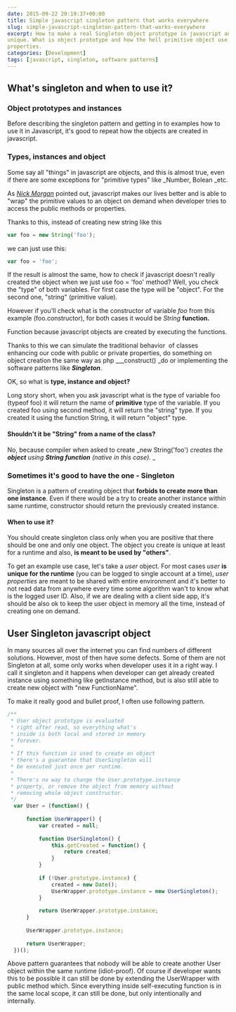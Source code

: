 ```yaml
---
date: 2015-09-22 20:19:37+00:00
title: Simple javascript singleton pattern that works everywhere
slug: simple-javascript-singleton-pattern-that-works-everywhere
excerpt: How to make a real Singleton object prototype in javascript and make it really
unique. What is object prototype and how the hell primitive object use extended
properties.
categories: [Development]
tags: [javascript, singleton, software patterns]
---
```


## What's singleton and when to use it?

### Object prototypes and instances

Before describing the singleton pattern and getting in to examples how to use it in Javascript, it's good to repeat how the objects are created in javascript.

### Types, instances and object

Some say all "things" in javascript are objects, and this is almost true, even if there are some exceptions for "primitive types" like _Number, Bolean _etc.

As _[Nick Morgan](http://skilldrick.co.uk/2011/09/understanding-typeof-instanceof-and-constructor-in-javascript/)_ pointed out, javascript makes our lives better and is able to "wrap" the primitive values to an object on demand when developer tries to access the public methods or properties.

Thanks to this, instead of creating new string like this

```javascript
var foo = new String('foo');
```

we can just use this:

```javascript
var foo = 'foo';
```

If the result is almost the same, how to check if javascript doesn't really created the object when we just use foo = 'foo' method? Well, you check the "type" of both variables. For first case the type will be "object". For the second one, "string" (primitive value).

However if you'll check what is the constructor of variable _foo_ from this example (foo.constructor), for both cases it would be _String_ **function.**

Function because javascript objects are created by executing the functions.

Thanks to this we can simulate the traditional behavior  of classes enhancing our code with public or private properties, do something on object creation the same way as php ___construct() _do or implementing the software patterns like _**Singleton**_.

OK, so what is **type, instance and object?**

Long story short, when you ask javascript what is the type of variable foo (typeof foo) it will return the name of **primitive** type of the variable. If you created foo using second method, it will return the "string" type. If you created it using the function String, it will return "object" type.


#### Shouldn't it be "String" from a name of the class?


No, because compiler when asked to create _new String('foo') _creates the **object** using **String function** (native in this case)._ _


### Sometimes it's good to have the one - Singleton


Singleton is a pattern of creating object that **forbids to create more than one instance**. Even if there would be a try to create another instance within same runtime, constructor should return the previously created instance.


#### When to use it?


You should create singleton class only when you are positive that there should be one and only one object. The object you create is unique at least for a runtime and also, **is meant to be used by "others"**.

To get an example use case, let's take a _user_ object. For most cases _user_ **is unique for the runtime** (you can be logged to single account at a time), _user properties_ are meant to be shared with entire environment and it's better to not read data from anywhere every time some algorithm wan't to know what is the logged user ID. Also, if we are dealing with a client side app, it's should be also ok to keep the user object in memory all the time, instead of creating one on demand.


## User Singleton javascript object


In many sources all over the internet you can find numbers of different solutions. However, most of then have some defects. Some of them are not Singleton at all, some only works when developer uses it in a right way. I call it singleton and it happens when developer can get already created instance using something like getInstance method, but is also still able to create new object with "new FunctionName".

To make it really good and bullet proof, I often use following pattern.

```javascript
/**
 * User object prototype is evaluated 
 * right after read, so everything what's
 * inside is both local and stored in memory
 * forever.
 * 
 * If this function is used to create an object
 * there's a guarantee that UserSingleton will
 * be executed just once per runtime.
 *
 * There's no way to change the User.prototype.instance
 * property, or remove the object from memory without
 * removing whole object constructor.
 */
  var User = (function() {
  
      function UserWrapper() {
          var created = null;
  
          function UserSingleton() {
              this.getCreated = function() {
                  return created;
              }
          }
  
          if (!User.prototype.instance) {
              created = new Date();
              UserWrapper.prototype.instance = new UserSingleton();
          }
  
          return UserWrapper.prototype.instance;
      }
  
      UserWrapper.prototype.instance;
  
      return UserWrapper;
  })();
```

Above pattern guarantees that nobody will be able to create another User object within the same runtime (idiot-proof). Of course if developer wants this to be possible it can still be done by extending the UserWrapper with public method which. Since everything inside self-executing function is in the same local scope, it can still be done, but only intentionally and internally.
